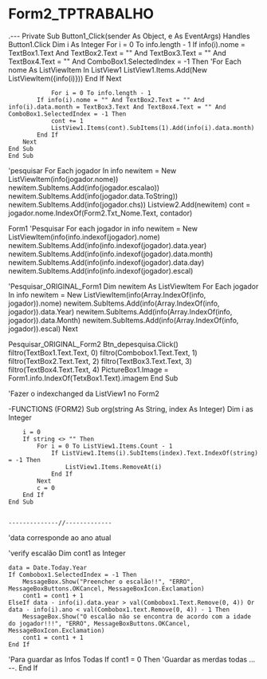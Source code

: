# Form2_TPTRABALHO
.---
    Private Sub Button1_Click(sender As Object, e As EventArgs) Handles Button1.Click
        Dim i As Integer
        For i = 0 To info.length - 1
            If info(i).nome = TextBox1.Text And TextBox2.Text = "" And TextBox3.Text = "" And TextBox4.Text = "" And ComboBox1.SelectedIndex = -1 Then
                'For Each nome As ListViewItem In ListView1
                ListView1.Items.Add(New ListViewItem({info(i)}))
            End If
        Next
        
                For i = 0 To info.length - 1
            If info(i).nome = "" And TextBox2.Text = "" And info(i).data.month = TextBox3.Text And TextBox4.Text = "" And ComboBox1.SelectedIndex = -1 Then
                cont += 1
                ListView1.Items(cont).SubItems(1).Add(info(i).data.month)
            End If
        Next
    End Sub
    End Sub

'pesquisar
    For Each jogador In info
        newitem = New ListViewItem(info(jogador.nome))
        newitem.SubItems.Add(info(jogador.escalao))
        newitem.SubItems.Add(info(jogador.data.ToString))
        newitem.SubItems.Add(info(jogador.chs))
        Listview2.Add(newitem)
        cont = jogador.nome.IndexOf(Form2.Txt_Nome.Text, contador)
        
        
        
Form1 
'Pesquisar
    For each jogador in info
        newitem =  New ListViewItem(info(info.indexof(jogador).nome)
        newitem.SubItems.Add(info(info.indexof(jogador).data.year)
        newitem.SubItems.Add(info(info.indexof(jogador).data.month)
        newitem.SubItems.Add(info(info.indexof(jogador).data.day)
        newitem.SubItems.Add(info(info.indexof(jogador).escal)
        
        
        
        
        
        
        
        
        
        
        
'Pesquisar_ORIGINAL_Form1
    Dim newitem As ListViewItem
         For Each jogador In info
            newitem = New ListViewItem(info(Array.IndexOf(info, jogador)).nome)
            newitem.SubItems.Add(info(Array.IndexOf(info, jogador)).data.Year)
            newitem.SubItems.Add(info(Array.IndexOf(info, jogador)).data.Month)
            newitem.SubItems.Add(info(Array.IndexOf(info, jogador)).escal)
         Next
    
Pesquisar_ORIGINAL_Form2
Btn_depesquisa.Click()
        filtro(TextBox1.Text.Text, 0)
        filtro(Combobox1.Text.Text, 1)
        filtro(TextBox2.Text.Text, 2)
        filtro(TextBox3.Text.Text, 3)
        filtro(TextBox4.Text.Text, 4)
        PictureBox1.Image =  Form1.info.IndexOf(TetxBox1.Text).imagem
End Sub   
   
   
   
'Fazer o indexchanged da ListView1 no Form2   
   
-FUNCTIONS
(FORM2)
    Sub org(string As String, index As Integer)
        Dim i as Integer
        
        i = 0
        If string <> "" Then
            For i = 0 To ListView1.Items.Count - 1
                If ListView1.Items(i).SubItems(index).Text.IndexOf(string) = -1 Then
                    ListView1.Items.RemoveAt(i)
                End If
            Next
            c = 0
        End If
    End Sub
    
    
    --------------//-------------
    
   'data corresponde ao ano atual 
    
    
'verify escalão
    Dim cont1 as Integer
    
    data = Date.Today.Year
    If Combobox1.SelectedIndex = -1 Then
        MessageBox.Show("Preencher o escalão!!", "ERRO", MessageBoxButtons.OKCancel, MessageBoxIcon.Exclamation)
        cont1 = cont1 + 1
    ElseIf data - info(i).data.year > val(Combobox1.Text.Remove(0, 4)) Or data - info(i).ano < val(Combobox1.text.Remove(0, 4)) - 1 Then
        MessageBox.Show("O escalão não se encontra de acordo com a idade do jogador!!!", "ERRO", MessageBoxButtons.OKCancel, MessageBoxIcon.Exclamation)
        cont1 = cont1 + 1
    End If
    
   
   'Para guardar as Infos Todas
   If cont1 = 0 Then
   'Guardar as merdas todas
   ...
   --.
   End If
   
